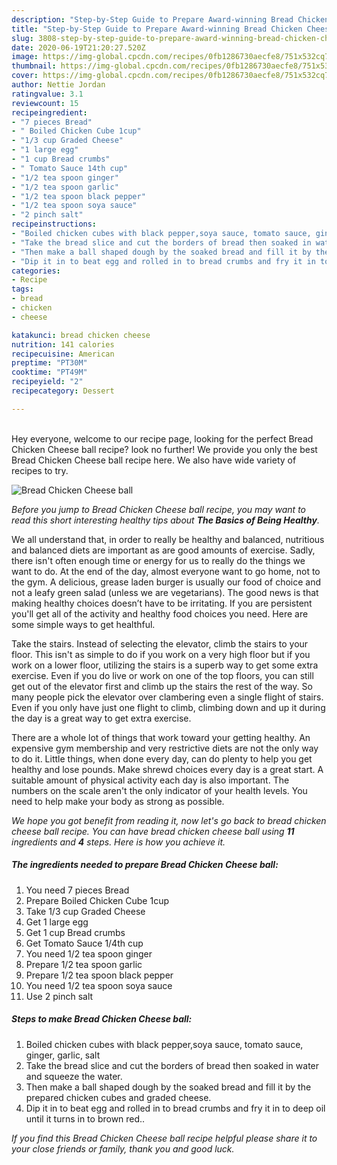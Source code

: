 ```yaml
---
description: "Step-by-Step Guide to Prepare Award-winning Bread Chicken Cheese ball"
title: "Step-by-Step Guide to Prepare Award-winning Bread Chicken Cheese ball"
slug: 3808-step-by-step-guide-to-prepare-award-winning-bread-chicken-cheese-ball
date: 2020-06-19T21:20:27.520Z
image: https://img-global.cpcdn.com/recipes/0fb1286730aecfe8/751x532cq70/bread-chicken-cheese-ball-recipe-main-photo.jpg
thumbnail: https://img-global.cpcdn.com/recipes/0fb1286730aecfe8/751x532cq70/bread-chicken-cheese-ball-recipe-main-photo.jpg
cover: https://img-global.cpcdn.com/recipes/0fb1286730aecfe8/751x532cq70/bread-chicken-cheese-ball-recipe-main-photo.jpg
author: Nettie Jordan
ratingvalue: 3.1
reviewcount: 15
recipeingredient:
- "7 pieces Bread"
- " Boiled Chicken Cube 1cup"
- "1/3 cup Graded Cheese"
- "1 large egg"
- "1 cup Bread crumbs"
- " Tomato Sauce 14th cup"
- "1/2 tea spoon ginger"
- "1/2 tea spoon garlic"
- "1/2 tea spoon black pepper"
- "1/2 tea spoon soya sauce"
- "2 pinch salt"
recipeinstructions:
- "Boiled chicken cubes with black pepper,soya sauce, tomato sauce, ginger, garlic, salt"
- "Take the bread slice and cut the borders of bread then soaked in water and squeeze the water."
- "Then make a ball shaped dough by the soaked bread and fill it by the prepared chicken cubes and graded cheese."
- "Dip it in to beat egg and rolled in to bread crumbs and fry it in to deep oil until it turns in to brown red.."
categories:
- Recipe
tags:
- bread
- chicken
- cheese

katakunci: bread chicken cheese 
nutrition: 141 calories
recipecuisine: American
preptime: "PT30M"
cooktime: "PT49M"
recipeyield: "2"
recipecategory: Dessert

---
```

<br>
Hey everyone, welcome to our recipe page, looking for the perfect Bread Chicken Cheese ball recipe? look no further! We provide you only the best Bread Chicken Cheese ball recipe here. We also have wide variety of recipes to try.
<br>


![Bread Chicken Cheese ball](https://img-global.cpcdn.com/recipes/0fb1286730aecfe8/751x532cq70/bread-chicken-cheese-ball-recipe-main-photo.jpg)

<i>Before you jump to Bread Chicken Cheese ball recipe, you may want to read this short interesting healthy tips about <strong>The Basics of Being Healthy</strong>.</i>

We all understand that, in order to really be healthy and balanced, nutritious and balanced diets are important as are good amounts of exercise. Sadly, there isn't often enough time or energy for us to really do the things we want to do. At the end of the day, almost everyone want to go home, not to the gym. A delicious, grease laden burger is usually our food of choice and not a leafy green salad (unless we are vegetarians). The good news is that making healthy choices doesn’t have to be irritating. If you are persistent you'll get all of the activity and healthy food choices you need. Here are some simple ways to get healthful.

Take the stairs. Instead of selecting the elevator, climb the stairs to your floor. This isn't as simple to do if you work on a very high floor but if you work on a lower floor, utilizing the stairs is a superb way to get some extra exercise. Even if you do live or work on one of the top floors, you can still get out of the elevator first and climb up the stairs the rest of the way. So many people pick the elevator over clambering even a single flight of stairs. Even if you only have just one flight to climb, climbing down and up it during the day is a great way to get extra exercise. 

There are a whole lot of things that work toward your getting healthy. An expensive gym membership and very restrictive diets are not the only way to do it. Little things, when done every day, can do plenty to help you get healthy and lose pounds. Make shrewd choices every day is a great start. A suitable amount of physical activity each day is also important. The numbers on the scale aren't the only indicator of your health levels. You need to help make your body as strong as possible. 


<i>We hope you got benefit from reading it, now let's go back to bread chicken cheese ball recipe. You can have bread chicken cheese ball using <strong>11</strong> ingredients and <strong>4</strong> steps. Here is how you achieve it.
</i>

##### The ingredients needed to prepare Bread Chicken Cheese ball:

1. You need 7 pieces Bread
1. Prepare  Boiled Chicken Cube 1cup
1. Take 1/3 cup Graded Cheese
1. Get 1 large egg
1. Get 1 cup Bread crumbs
1. Get  Tomato Sauce 1/4th cup
1. You need 1/2 tea spoon ginger
1. Prepare 1/2 tea spoon garlic
1. Prepare 1/2 tea spoon black pepper
1. You need 1/2 tea spoon soya sauce
1. Use 2 pinch salt


##### Steps to make Bread Chicken Cheese ball:

1. Boiled chicken cubes with black pepper,soya sauce, tomato sauce, ginger, garlic, salt
1. Take the bread slice and cut the borders of bread then soaked in water and squeeze the water.
1. Then make a ball shaped dough by the soaked bread and fill it by the prepared chicken cubes and graded cheese.
1. Dip it in to beat egg and rolled in to bread crumbs and fry it in to deep oil until it turns in to brown red..


<i>If you find this Bread Chicken Cheese ball recipe helpful please share it to your close friends or family, thank you and good luck.</i>
